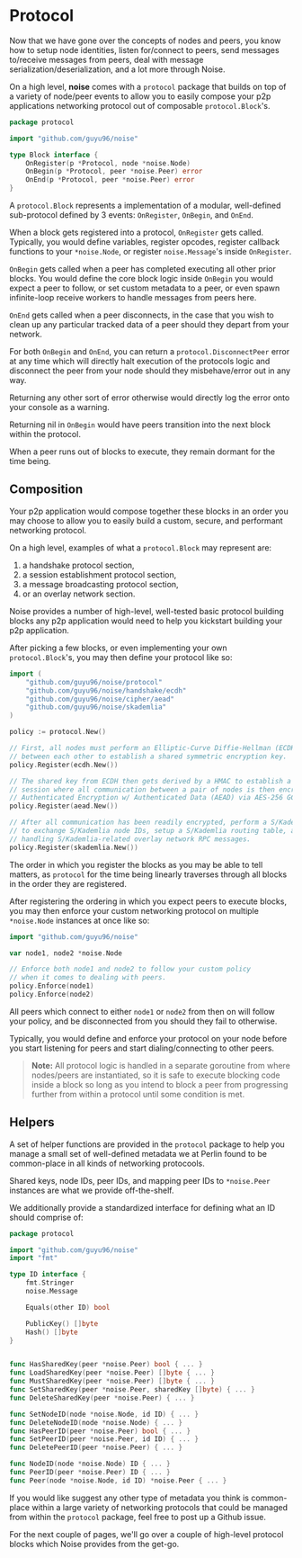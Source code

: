# Protocol

Now that we have gone over the concepts of nodes and peers, you know how to setup node identities, listen for/connect to peers, send messages to/receive messages from peers, deal with message serialization/deserialization, and a lot more through Noise.

On a high level, **noise** comes with a `protocol` package that builds on top of a variety of node/peer events to allow you to easily compose your p2p applications networking protocol out of composable `protocol.Block`'s.

```go
package protocol

import "github.com/guyu96/noise"

type Block interface {
	OnRegister(p *Protocol, node *noise.Node)
	OnBegin(p *Protocol, peer *noise.Peer) error
	OnEnd(p *Protocol, peer *noise.Peer) error
}
```

A `protocol.Block` represents a implementation of a modular, well-defined sub-protocol defined by 3 events: `OnRegister`, `OnBegin`, and `OnEnd`.

When a block gets registered into a protocol, `OnRegister` gets called. Typically, you would define variables, register opcodes, register callback functions to your `*noise.Node`, or register `noise.Message`'s inside `OnRegister`.

`OnBegin` gets called when a peer has completed executing all other prior blocks. You would define the core block logic inside `OnBegin` you would expect a peer to follow, or set custom metadata to a peer, or even spawn infinite-loop receive workers to handle messages from peers here.

`OnEnd` gets called when a peer disconnects, in the case that you wish to clean up any particular tracked data of a peer should they depart from your network.

For both `OnBegin` and `OnEnd`, you can return a `protocol.DisconnectPeer` error at any time which will directly halt execution of the protocols logic and disconnect the peer from your node should they misbehave/error out in any way.

Returning any other sort of error otherwise would directly log the error onto your console as a warning.

Returning nil in `OnBegin` would have peers transition into the next block within the protocol.

When a peer runs out of blocks to execute, they remain dormant for the time being.

## Composition

Your p2p application would compose together these blocks in an order you may choose to allow you to easily build a custom, secure, and performant networking protocol.

On a high level, examples of what a `protocol.Block` may represent are:

1. a handshake protocol section,
2. a session establishment protocol section,
3. a message broadcasting protocol section,
4. or an overlay network section.

Noise provides a number of high-level, well-tested basic protocol building blocks any p2p application would need to help you kickstart building your p2p application.

After picking a few blocks, or even implementing your own `protocol.Block`'s, you may then define your protocol like so:

```go
import (
	"github.com/guyu96/noise/protocol"
	"github.com/guyu96/noise/handshake/ecdh"
	"github.com/guyu96/noise/cipher/aead"
	"github.com/guyu96/noise/skademlia"
)

policy := protocol.New()

// First, all nodes must perform an Elliptic-Curve Diffie-Hellman (ECDH) handshake
// between each other to establish a shared symmetric encryption key.
policy.Register(ecdh.New())

// The shared key from ECDH then gets derived by a HMAC to establish a new encrypted
// session where all communication between a pair of nodes is then encrypted using
// Authenticated Encryption w/ Authenticated Data (AEAD) via AES-256 GCM.
policy.Register(aead.New())

// After all communication has been readily encrypted, perform a S/Kademlia handshake
// to exchange S/Kademlia node IDs, setup a S/Kademlia routing table, and start
// handling S/Kademlia-related overlay network RPC messages.
policy.Register(skademlia.New())
```

The order in which you register the blocks as you may be able to tell matters, as `protocol` for the time being linearly traverses through all blocks in the order they are registered.

After registering the ordering in which you expect peers to execute blocks, you may then enforce your custom networking protocol on multiple `*noise.Node` instances at once like so:

```go
import "github.com/guyu96/noise"

var node1, node2 *noise.Node

// Enforce both node1 and node2 to follow your custom policy
// when it comes to dealing with peers.
policy.Enforce(node1)
policy.Enforce(node2)
```

All peers which connect to either `node1` or `node2` from then on will follow your policy, and be disconnected from you should they fail to otherwise.

Typically, you would define and enforce your protocol on your node before you start listening for peers and start dialing/connecting to other peers.

> **Note:** All protocol logic is handled in a separate goroutine from where nodes/peers are instantiated, so it is safe to execute blocking code inside a block so long as you intend to block a peer from progressing further from within a protocol until some condition is met.

## Helpers

A set of helper functions are provided in the `protocol` package to help you manage a small set of well-defined metadata we at Perlin found to be common-place in all kinds of networking protocools.

Shared keys, node IDs, peer IDs, and mapping peer IDs to `*noise.Peer` instances are what we provide off-the-shelf.

We additionally provide a standardized interface for defining what an ID should comprise of:

```go
package protocol

import "github.com/guyu96/noise"
import "fmt"

type ID interface {
	fmt.Stringer
	noise.Message

	Equals(other ID) bool

	PublicKey() []byte
	Hash() []byte
}


func HasSharedKey(peer *noise.Peer) bool { ... }
func LoadSharedKey(peer *noise.Peer) []byte { ... }
func MustSharedKey(peer *noise.Peer) []byte { ... }
func SetSharedKey(peer *noise.Peer, sharedKey []byte) { ... }
func DeleteSharedKey(peer *noise.Peer) { ... }

func SetNodeID(node *noise.Node, id ID) { ... }
func DeleteNodeID(node *noise.Node) { ... }
func HasPeerID(peer *noise.Peer) bool { ... }
func SetPeerID(peer *noise.Peer, id ID) { ... }
func DeletePeerID(peer *noise.Peer) { ... }

func NodeID(node *noise.Node) ID { ... }
func PeerID(peer *noise.Peer) ID { ... }
func Peer(node *noise.Node, id ID) *noise.Peer { ... }
```

If you would like suggest any other type of metadata you think is common-place within a large variety of networking protocols that could be managed from within the `protocol` package, feel free to post up a Github issue.

For the next couple of pages, we'll go over a couple of high-level protocol blocks which Noise provides from the get-go.

